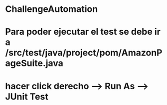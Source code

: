 # ChallengeAutomation
# Para poder ejecutar el test se debe ir a /src/test/java/project/pom/AmazonPageSuite.java
# hacer click derecho --> Run As --> JUnit Test
